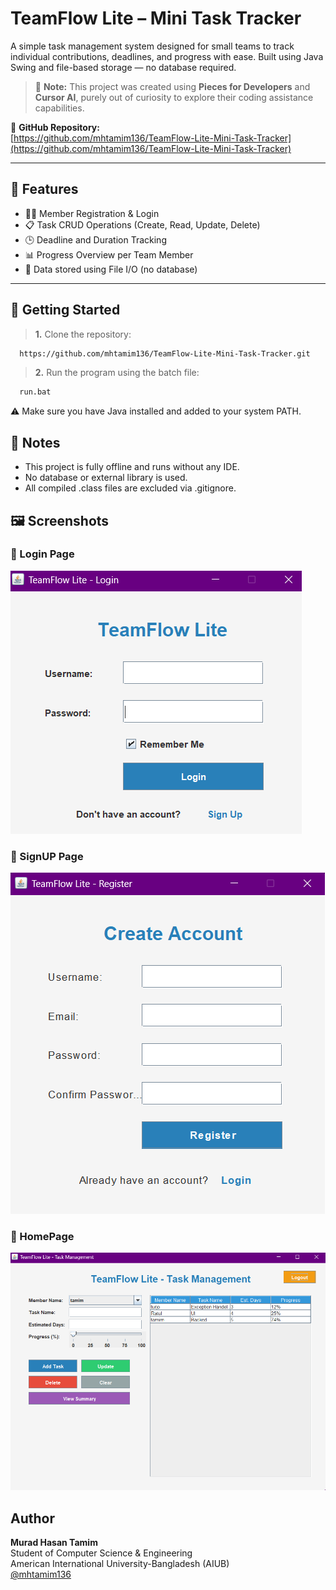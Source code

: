 
# TeamFlow Lite – Mini Task Tracker

A simple task management system designed for small teams to track individual contributions, deadlines, and progress with ease. Built using Java Swing and file-based storage — no database required.

> 🧠 **Note:** This project was created using **Pieces for Developers** and **Cursor AI**, purely out of curiosity to explore their coding assistance capabilities.

🔗 **GitHub Repository:**  
[https://github.com/mhtamim136/TeamFlow-Lite-Mini-Task-Tracker](https://github.com/mhtamim136/TeamFlow-Lite-Mini-Task-Tracker)

---

## 🔧 Features

- 🧑‍💻 Member Registration & Login  
- 📋 Task CRUD Operations (Create, Read, Update, Delete)  
- 🕒 Deadline and Duration Tracking  
- 📊 Progress Overview per Team Member  
- 💾 Data stored using File I/O (no database)

---





##  🚀 Getting Started

> **1.** Clone the repository:

```bash
  https://github.com/mhtamim136/TeamFlow-Lite-Mini-Task-Tracker.git
```

> **2.** Run the program using the batch file:

```bash
  run.bat

```
⚠️ Make sure you have Java installed and added to your system PATH.




## 📌 Notes

- This project is fully offline and runs without any IDE.
- No database or external library is used.
- All compiled .class files are excluded via .gitignore.



## 🖼️ Screenshots

### 🔹 Login Page
![LoginPage](ScreenshotsForGitHub/LoginPage.png)
### 🔹 SignUP Page
![SignUp](ScreenshotsForGitHub/SignUpPage.png)
### 🔹 HomePage
![HomePage](ScreenshotsForGitHub/HomePage.png)


## Author
**Murad Hasan Tamim**  
Student of Computer Science & Engineering  
American International University-Bangladesh (AIUB) 
<br> [@mhtamim136](https://github.com/mhtamim136)


